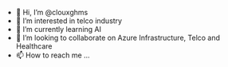 - 👋 Hi, I’m @clouxghms
- 👀 I’m interested in telco industry
- 🌱 I’m currently learning AI
- 💞️ I’m looking to collaborate on Azure Infrastructure, Telco and Healthcare
- 📫 How to reach me ...

<!---
clouxghms/clouxghms is a ✨ special ✨ repository because its `README.md` (this file) appears on your GitHub profile.
You can click the Preview link to take a look at your changes.
--->
